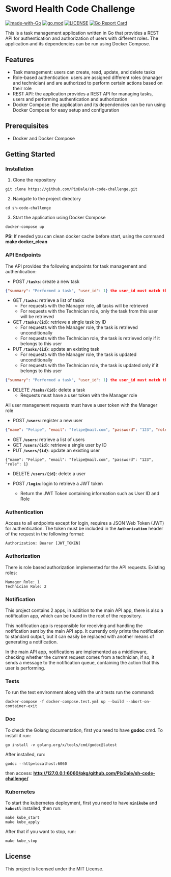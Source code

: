 
# Sword Health Code Challenge

[![made-with-Go](https://img.shields.io/badge/Made%20with-Go-1f425f.svg)](http://golang.org)
[![go.mod](https://img.shields.io/github/go-mod/go-version/PixDale/sh-code-challenge/main)](go.mod)
[![LICENSE](https://img.shields.io/github/license/PixDale/sh-code-challenge)](LICENSE)
[![Go Report Card](https://goreportcard.com/badge/github.com/PixDale/sh-code-challenge)](https://goreportcard.com/report/github.com/PixDale/sh-code-challenge)

This is a task management application written in Go that provides a REST API for authentication and authorization of users with different roles. The application and its dependencies can be run using Docker Compose.

## **Features**

- Task management: users can create, read, update, and delete tasks
- Role-based authentication: users are assigned different roles (manager and technician) and are authorized to perform certain actions based on their role
- REST API: the application provides a REST API for managing tasks, users and performing authentication and authorization
- Docker Compose: the application and its dependencies can be run using Docker Compose for easy setup and configuration

## **Prerequisites**

- Docker and Docker Compose

## **Getting Started**

### **Installation**

1. Clone the repository

```
git clone https://github.com/PixDale/sh-code-challenge.git
```

2. Navigate to the project directory

```
cd sh-code-challenge
```

3. Start the application using Docker Compose

```
docker-compose up
```

**PS:** If needed you can clean docker cache before start, using the command **make docker_clean**


### **API Endpoints**

The API provides the following endpoints for task management and authentication:

- POST **`/tasks`**: create a new task
```json
{"summary": "Performed a task", "user_id": 1} the user_id must match the user id from token
```
- GET **`/tasks`**: retrieve a list of tasks
    - For requests with the Manager role, all tasks will be retrieved
    - For requests with the Technician role, only the task from this user will be retrieved
- GET **`/tasks/{id}`**: retrieve a single task by ID
    - For requests with the Manager role, the task is retrieved unconditionally
    - For requests with the Technician role, the task is retrieved only if it belongs to this user
- PUT **`/tasks/{id}`**: update an existing task
    - For requests with the Manager role, the task is updated unconditionally
    - For requests with the Technician role, the task is updated only if it belongs to this user
```json
{"summary": "Performed a task", "user_id": 1} the user_id must match the user id from token
```
- DELETE **`/tasks/{id}`**: delete a task
    - Requests must have a user token with the Manager role

All user management requests must have a user token with the Manager role

- POST **`/users`**: register a new user
```json
{"name": "Felipe", "email": "felipe@mail.com", "password": "123", "role": 1}
```
- GET **`/users`**: retrieve a list of users
- GET **`/users/{id}`**: retrieve a single user by ID
- PUT **`/users/{id}`**: update an existing user
```
{"name": "Felipe", "email": "felipe@mail.com", "password": "123", "role": 1}
```
- DELETE **`/users/{id}`**: delete a user

- POST **`/login`**: login to retrieve a JWT token
    - Return the JWT Token containing information such as User ID and Role

### **Authentication**

Access to all endpoints except for login, requires a JSON Web Token (JWT) for authentication. The token must be included in the **`Authorization`** header of the request in the following format:

```
Authorization: Bearer [JWT_TOKEN]
```

### **Authorization**
There is role based authorization implemented for the API requests.
Existing roles:
```
Manager Role: 1
Technician Role: 2
```

### **Notification**
This project contains 2 apps, in addition to the main API app, there is also a notification app, which can be found in the root of the repository.

This notification app is responsible for receiving and handling the notification sent by the main API app. It currently only prints the notification to standard output, but it can easily be replaced with another means of generating a notification.

In the main API app, notifications are implemented as a middleware, checking whether the current request comes from a technician, if so, it sends a message to the notification queue, containing the action that this user is performing.

### **Tests**
To run the test environment along with the unit tests run the command:
```
docker-compose -f docker-compose.test.yml up --build --abort-on-container-exit
```

### **Doc**
To check the Golang documentation, first you need to have **godoc** cmd. To install it run:
```
go install -v golang.org/x/tools/cmd/godoc@latest
```

After installed, run:
```
godoc --http=localhost:6060
```
then access: **http://127.0.0.1:6060/pkg/github.com/PixDale/sh-code-challenge/**



### **Kubernetes**
To start the kubernetes deployment, first you need to have **`minikube`** and **`kubectl`** installed, then run:
```
make kube_start
make kube_apply
```

After that if you want to stop, run:
```
make kube_stop
```
## **License**

This project is licensed under the MIT License.
